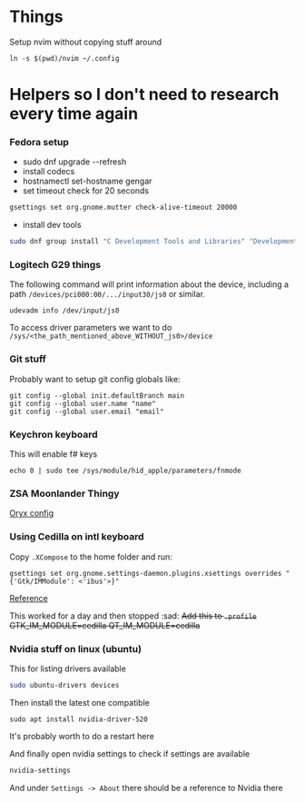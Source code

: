 # Things

Setup nvim without copying stuff around
```
ln -s $(pwd)/nvim ~/.config
```

# Helpers so I don't need to research every time again

### Fedora setup

- sudo dnf upgrade --refresh
- install codecs
- hostnamectl set-hostname gengar
- set timeout check for 20 seconds

```sh
gsettings set org.gnome.mutter check-alive-timeout 20000
```

- install dev tools

```sh
sudo dnf group install "C Development Tools and Libraries" "Development Tools"
```

### Logitech G29 things

The following command will print information about the device, including a path `/devices/pci000:00/.../input30/js0` or similar.

```
udevadm info /dev/input/js0
```

To access driver parameters we want to do `/sys/<the_path_mentioned_above_WITHOUT_js0>/device`

### Git stuff

Probably want to setup git config globals like: 
```
git config --global init.defaultBranch main
git config --global user.name "name"
git config --global user.email "email"
```

### Keychron keyboard

This will enable f# keys
```
echo 0 | sudo tee /sys/module/hid_apple/parameters/fnmode
```

### ZSA Moonlander Thingy

[Oryx config](https://configure.zsa.io/moonlander/layouts/BwzED/latest/1)

### Using Cedilla on intl keyboard

Copy `.XCompose` to the home folder and run:
```
gsettings set org.gnome.settings-daemon.plugins.xsettings overrides "{'Gtk/IMModule': <'ibus'>}"
```
[Reference](https://garajau.com.br/2021/02/enabling-cedilla-acute-c-on-gnome)

This worked for a day and then stopped :sad:
~~Add this to `.profile`~~
~~GTK_IM_MODULE=cedilla QT_IM_MODULE=cedilla~~

### Nvidia stuff on linux (ubuntu)

This for listing drivers available
```sh
sudo ubuntu-drivers devices
```

Then install the latest one compatible
```
sudo apt install nvidia-driver-520
```

It's probably worth to do a restart here

And finally open nvidia settings to check if settings are available
```sh
nvidia-settings
```

And under `Settings -> About` there should be a reference to Nvidia there
